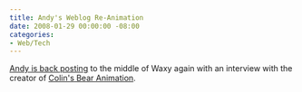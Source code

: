 ```yaml
---
title: Andy's Weblog Re-Animation
date: 2008-01-29 00:00:00 -08:00
categories:
- Web/Tech
---
```


<p><a href="http://www.waxy.org/archive/2008/01/28/colins_.shtml">Andy is back posting</a> to the middle of Waxy again with an interview with the creator of <a href="http://www.youtube.com/watch?v=FiARsQSlzDc">Colin's Bear Animation</a>. </p>
